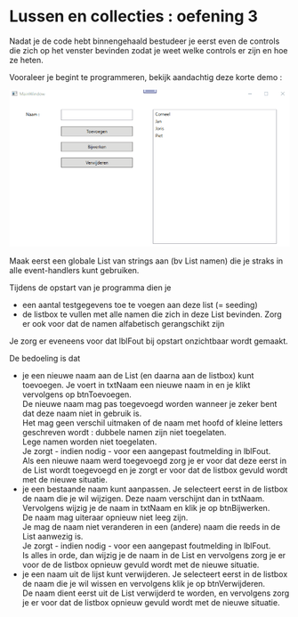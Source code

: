 # Lussen en collecties : oefening 3  

Nadat je de code hebt binnengehaald bestudeer je eerst even de controls die zich op het venster bevinden zodat je weet welke controls er zijn en hoe ze heten.  

Vooraleer je begint te programmeren, bekijk aandachtig deze korte demo : 

![demo](assets/oefening3.gif)  
  
Maak eerst een globale List van strings aan (bv List<string> namen) die je straks in alle event-handlers kunt gebruiken.

Tijdens de opstart van je programma dien je  
  
  * een aantal testgegevens toe te voegen aan deze list (= seeding)
  * de listbox te vullen met alle namen die zich in deze List bevinden.  Zorg er ook voor dat de namen alfabetisch gerangschikt zijn
  
Je zorg er eveneens voor dat lblFout bij opstart onzichtbaar wordt gemaakt.  
  
De bedoeling is dat   
  * je een nieuwe naam aan de List (en daarna aan de listbox) kunt toevoegen.  Je voert in txtNaam een nieuwe naam in en je klikt vervolgens op btnToevoegen.  
    De nieuwe naam mag pas toegevoegd worden wanneer je zeker bent dat deze naam niet in gebruik is.  
    Het mag geen verschil uitmaken of de naam met hoofd of kleine letters geschreven wordt : dubbele namen zijn niet toegelaten.  
    Lege namen worden niet toegelaten.  
    Je zorgt - indien nodig - voor een aangepast foutmelding in lblFout.  
    Als een nieuwe naam werd toegevoegd zorg je er voor dat deze eerst in de List wordt toegevoegd en je zorgt er voor dat de listbox gevuld wordt met de nieuwe situatie.  
  * je een bestaande naam kunt aanpassen.  Je selecteert eerst in de listbox de naam die je wil wijzigen.  Deze naam verschijnt dan in txtNaam.  
    Vervolgens wijzig je de naam in txtNaam en klik je op btnBijwerken.  
    De naam mag uiteraar opnieuw niet leeg zijn.  
    Je mag de naam niet veranderen in een (andere) naam die reeds in de List aanwezig is.  
    Je zorgt - indien nodig - voor een aangepast foutmelding in lblFout.    
    Is alles in orde, dan wijzig je de naam in de List en vervolgens zorg je er voor de de listbox opnieuw gevuld wordt met de nieuwe situatie.  
  * je een naam uit de lijst kunt verwijderen.  Je selecteert eerst in de listbox de naam die je wil wissen en vervolgens klik je op btnVerwijderen.  
    De naam dient eerst uit de List verwijderd te worden, en vervolgens zorg je er voor dat de listbox opnieuw gevuld wordt met de nieuwe situatie.  
